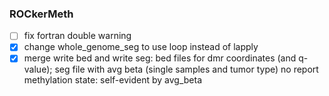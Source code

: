 ### ROCkerMeth
- [ ] fix fortran double warning
- [x] change whole_genome_seg to use loop instead of lapply
- [x] merge write bed and write seg: bed files for dmr coordinates (and
  q-value); seg file  with avg beta (single samples and tumor type) no report
  methylation state: self-evident by avg_beta
